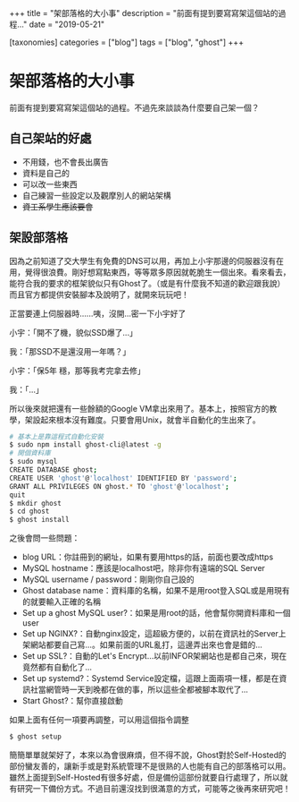 +++
title = "架部落格的大小事"
description = "前面有提到要寫寫架這個站的過程..."
date = "2019-05-21"

[taxonomies]
categories = ["blog"]
tags = ["blog", "ghost"]
+++

# 架部落格的大小事
前面有提到要寫寫架這個站的過程。不過先來談談為什麼要自己架一個？

## 自己架站的好處
- 不用錢，也不會長出廣告
- 資料是自己的
- 可以改一些東西
- 自己練習一些設定以及觀摩別人的網站架構
- ~~資工系學生應該要會~~

## 架設部落格
因為之前知道了交大學生有免費的DNS可以用，再加上小宇那邊的伺服器沒有在用，覺得很浪費。剛好想寫點東西，等等眾多原因就乾脆生一個出來。看來看去，能符合我的要求的框架貌似只有Ghost了。（或是有什麼我不知道的歡迎跟我說）而且官方都提供安裝腳本及說明了，就開來玩玩吧！

正當要連上伺服器時......咦，沒開...密一下小宇好了

小宇：「開不了機，貌似SSD爆了...」

我：「那SSD不是還沒用一年嗎？」

小宇：「保5年 穩，那等我考完拿去修」

我：「...」

所以後來就把還有一些餘額的Google VM拿出來用了。基本上，按照官方的教學，架設起來根本沒有難度。只要會用Unix，就會半自動化的生出來了。

```bash
# 基本上是靠這程式自動化安裝
$ sudo npm install ghost-cli@latest -g
# 開個資料庫
$ sudo mysql
CREATE DATABASE ghost;
CREATE USER 'ghost'@'localhost' IDENTIFIED BY 'password';
GRANT ALL PRIVILEGES ON ghost.* TO 'ghost'@'localhost';
quit
$ mkdir ghost
$ cd ghost
$ ghost install
```

之後會問一些問題：

- blog URL：你註冊到的網址，如果有要用https的話，前面也要改成https
- MySQL hostname：應該是localhost吧，除非你有遠端的SQL Server
- MySQL username / password：剛剛你自己設的
- Ghost database name：資料庫的名稱，如果不是用root登入SQL或是用現有的就要輸入正確的名稱
- Set up a ghost MySQL user?：如果是用root的話，他會幫你開資料庫和一個user
- Set up NGINX?：自動nginx設定，這超級方便的，以前在資訊社的Server上架網站都要自己寫...。如果前面的URL亂打，這邊弄出來也會是錯的...
- Set up SSL?：自動的Let's Encrypt...以前INFOR架網站也是都自己來，現在竟然都有自動化了...
- Set up systemd?：Systemd Service設定檔，這跟上面兩項一樣，都是在資訊社當網管時一天到晚都在做的事，所以這些全都被腳本取代了...
- Start Ghost?：幫你直接啟動

如果上面有任何一項要再調整，可以用這個指令調整

```bash
$ ghost setup
```

簡簡單單就架好了，本來以為會很麻煩，但不得不說，Ghost對於Self-Hosted的部份蠻友善的，讓新手或是對系統管理不是很熟的人也能有自己的部落格可以用。雖然上面提到Self-Hosted有很多好處，但是備份這部份就要自行處理了，所以就有研究一下備份方式。不過目前還沒找到很滿意的方式，可能等之後再來研究吧！

